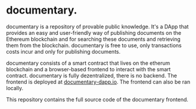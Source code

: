 # documentary.

documentary is a repository of provable public knowledge. It's a DApp that provides an easy and user-friendly way of
publishing documents on the Ethereum blockchain and for searching these documents and retrieving them from the blockchain. 
documentary is free to use, only transactions costs incur and only for publishing documents.
 
documentary consists of a smart contract that lives on the etherum blockchain and a browser-based frontend to interact with 
the smart contract. documentary is fully dezentralized, there is no backend. The frontend is deployed at 
<a href="http://documentary-dapp.io">documentary-dapp.io</a>. The frontend can also be ran locally.
 
This repository contains the full source code of the documentary frontend.
 
